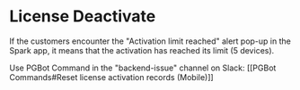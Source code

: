 # License Deactivate

If the customers encounter the "Activation limit reached" alert pop-up in the Spark app, it means that the activation has reached its limit (5 devices).

Use PGBot Command in the "backend-issue" channel on Slack:
[[PGBot Commands#Reset license activation records (Mobile)]]